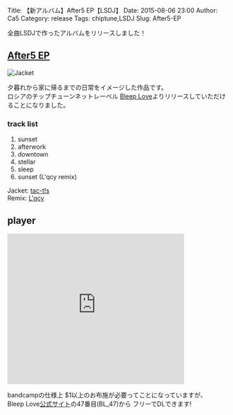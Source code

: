 Title: 【新アルバム】After5 EP【LSDJ】
Date: 2015-08-06 23:00
Author: Ca5
Category: release
Tags: chiptune,LSDJ
Slug: After5-EP

全曲LSDJで作ったアルバムをリリースしました！  

## [After5 EP](https://bleeplove.bandcamp.com/album/after-5-ep)
![Jacket]({filename}/images/20150806/jacket.jpg)

夕暮れから家に帰るまでの日常をイメージした作品です。  
ロシアのチップチューンネットレーベル
[Bleep Love](http://bleep-love.ru/)よりリリースしていただけることになりました。

### track list  
1. sunset
2. afterwork
3. downtown
4. stellar
5. sleep
6. sunset (L'qcy remix)

Jacket: [tac-t!s](http://t.co/E84HbztpDv)  
Remix: [L'qcy](https://soundcloud.com/denisdasen)

## player
<iframe style="border: 0; width: 400px; height: 340px;" src="https://bandcamp.com/EmbeddedPlayer/album=2986284422/size=large/bgcol=ffffff/linkcol=0687f5/artwork=small/transparent=true/" seamless><a href="http://bleeplove.bandcamp.com/album/after-5-ep">After 5 EP by Ca5</a></iframe>

bandcampの仕様上 $1以上のお布施が必要ってことになっていますが、  
Bleep Love[公式サイト](http://bleep-love.ru/)の47番目(BL_47)から
フリーでDLできます!

